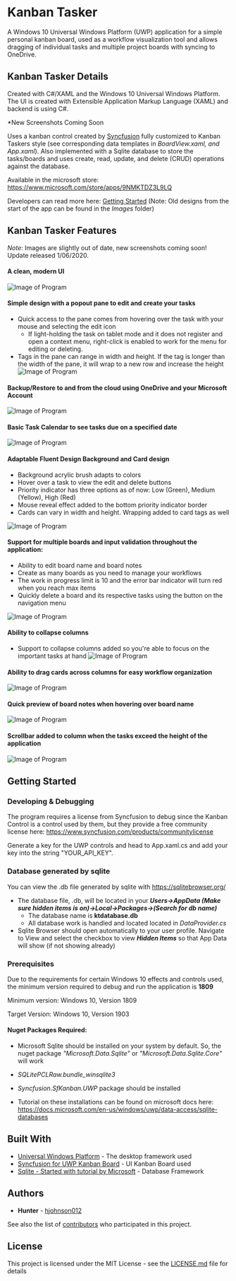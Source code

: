 # Kanban Tasker

A Windows 10 Universal Windows Platform (UWP) application for a simple personal kanban board, used as a workflow visualization tool and allows dragging of individual tasks and multiple project boards with syncing to OneDrive.

## Kanban Tasker Details

Created with C#/XAML and the Windows 10 Universal Windows Platform. The UI is created with Extensible Application Markup Language (XAML) and backend is using C#. 

*New Screenshots Coming Soon

Uses a kanban control created by [Syncfusion](https://www.syncfusion.com) fully customized to Kanban Taskers style (see corresponding data templates in *BoardView.xaml, and App.xaml*). Also implemented with a Sqlite database to store the tasks/boards and uses create, read, update, and delete (CRUD) operations against the database.

Available in the microsoft store: https://www.microsoft.com/store/apps/9NMKTDZ3L9LQ

Developers can read more here: [Getting Started](#getting-started)
(Note: Old designs from the start of the app can be found in the *Images* folder)

## Kanban Tasker Features

*Note*: Images are slightly out of date, new screenshots coming soon! Update released 1/06/2020.

#### A clean, modern UI
![Image of Program](Images/KT_00.png)

#### Simple design with a popout pane to edit and create your tasks
 * Quick access to the pane comes from hovering over the task with your mouse and selecting the edit icon
   *  If light-holding the task on tablet mode and it does not register and open a context menu, right-click is enabled to work for the menu for editing or deleting.
 * Tags in the pane can range in width and height. If the tag is longer than the width of the pane, it will wrap to a new row and  increase the height
![Image of Program](Images/KT_01.png)

#### Backup/Restore to and from the cloud using OneDrive and your Microsoft Account
![Image of Program](Images/KT_OneDrive.png)

#### Basic Task Calendar to see tasks due on a specified date
![Image of Program](Images/KT_TaskCalendar.png)

#### Adaptable Fluent Design Background and Card design
  * Background acrylic brush adapts to colors
  * Hover over a task to view the edit and delete buttons
  * Priority indicator has three options as of now: Low (Green), Medium (Yellow), High (Red)
  * Mouse reveal effect added to the bottom priority indicator border
  * Cards can vary in width and height. Wrapping added to card tags as well 

![Image of Program](Images/KT_02.png)

#### Support for multiple boards and input validation throughout the application:
  * Ability to edit board name and board notes
  * Create as many boards as you need to manage your workflows
  * The work in progress limit is 10 and the error bar indicator will turn red when you reach max items
  * Quickly delete a board and its respective tasks using the button on the navigation menu

![Image of Program](Images/KT_03.png)

#### Ability to collapse columns
  * Support to collapse columns added so you're able to focus on the important tasks at hand
![Image of Program](Images/KT_04.png)

#### Ability to drag cards across columns for easy workflow organization
![Image of Program](Images/KT_05.png)

#### Quick preview of board notes when hovering over board name
![Image of Program](Images/KT_06.png)

#### Scrollbar added to column when the tasks exceed the height of the application
![Image of Program](Images/KT_07.png)

## Getting Started

### Developing & Debugging

The program requires a license from Syncfusion to debug since the Kanban Control is a control used by them, but they provide a free community license here: https://www.syncfusion.com/products/communitylicense

Generate a key for the UWP controls and head to App.xaml.cs and add your key into the string "YOUR_API_KEY". 

### Database generated by sqlite

You can view the .db file generated by sqlite with https://sqlitebrowser.org/

* The database file, .db, will be located in your ***Users->AppData (Make sure hidden items is on)->Local->Packages->(Search for db name)***
  * The database name is **ktdatabase.db**
  * All database work is handled and located located in *DataProvider.cs*
* Sqlite Browser should open automatically to your user profile. Navigate to View and select the checkbox to view ***Hidden Items*** so that App Data will show (if not showing already)

### Prerequisites

Due to the requirements for certain Windows 10 effects and controls used, the minimum version required to debug and run the application is **1809**

Minimum version: Windows 10, Version 1809

Target Version: Windows 10, Version 1903

#### Nuget Packages Required:

* Microsoft Sqlite should be installed on your system by default. So, the nuget package *"Microsoft.Data.Sqlite"* or *"Microsoft.Data.Sqlite.Core"* will work 

* *SQLitePCLRaw.bundle_winsqlite3* 

* *Syncfusion.SfKanban.UWP* package should be installed

* Tutorial on these installations can be found on microsoft docs here: https://docs.microsoft.com/en-us/windows/uwp/data-access/sqlite-databases

## Built With

* [Universal Windows Platform](https://developer.microsoft.com/en-us/windows/apps) - The desktop framework used
* [Syncfusion for UWP Kanban Board](https://www.syncfusion.com/uwp-ui-controls/kanban-board) - UI Kanban Board used
* [Sqlite - Started with tutorial by Microsoft](https://docs.microsoft.com/en-us/windows/uwp/data-access/sqlite-databases) - Database Framework 

## Authors

* **Hunter** - [hjohnson012](https://github.com/hjohnson12)

See also the list of [contributors](https://github.com/hjohnson12/KanbanTasker/graphs/contributors) who participated in this project.

## License

This project is licensed under the MIT License - see the [LICENSE.md](LICENSE.md) file for details

